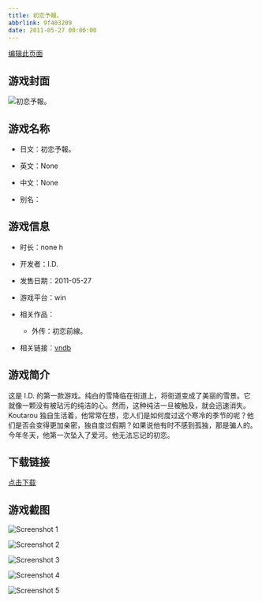```yaml
---
title: 初恋予報。
abbrlink: 9f403209
date: 2011-05-27 00:00:00
---
```

[编辑此页面](https://github.com/ACG-3/ADV3-source/blob/main/source/_posts/games/%E5%88%9D%E6%81%8B%E4%BA%88%E5%A0%B1%E3%80%82.md)

## 游戏封面

![初恋予報。](https%3A//pan.timero.xyz/onedrive/img_lib_001/%E5%88%9D%E6%81%8B%E4%BA%88%E5%A0%B1%E3%80%82_cover.avif)


## 游戏名称

- 日文：初恋予報。
- 英文：None
- 中文：None

- 别名：


## 游戏信息

- 时长：none h
- 开发者：I.D.
- 发售日期：2011-05-27
- 游戏平台：win
- 相关作品：
   - 外传：初恋前線。

- 相关链接：[vndb](https://vndb.org/v5782)


## 游戏简介

这是 I.D. 的第一款游戏。纯白的雪降临在街道上，将街道变成了美丽的雪景。它就像一颗没有被玷污的纯洁的心。然而，这种纯洁一旦被触及，就会迅速消失。Koutarou 独自生活着，他常常在想，恋人们是如何度过这个寒冷的季节的呢？他们是否会变得更加亲密，独自度过假期？如果说他有时不感到孤独，那是骗人的。今年冬天，他第一次坠入了爱河。他无法忘记的初恋。




## 下载链接

[点击下载](https://pan.timero.xyz/onedrive/adv_lib_001/%E5%88%9D%E6%81%8B%E4%BA%88%E5%A0%B1%E3%80%82)


## 游戏截图


![Screenshot 1](https%3A//pan.timero.xyz/onedrive/img_lib_001/%E5%88%9D%E6%81%8B%E4%BA%88%E5%A0%B1%E3%80%82_Screenshot_1.avif)

![Screenshot 2](https%3A//pan.timero.xyz/onedrive/img_lib_001/%E5%88%9D%E6%81%8B%E4%BA%88%E5%A0%B1%E3%80%82_Screenshot_2.avif)

![Screenshot 3](https%3A//pan.timero.xyz/onedrive/img_lib_001/%E5%88%9D%E6%81%8B%E4%BA%88%E5%A0%B1%E3%80%82_Screenshot_3.avif)

![Screenshot 4](https%3A//pan.timero.xyz/onedrive/img_lib_001/%E5%88%9D%E6%81%8B%E4%BA%88%E5%A0%B1%E3%80%82_Screenshot_4.avif)

![Screenshot 5](https%3A//pan.timero.xyz/onedrive/img_lib_001/%E5%88%9D%E6%81%8B%E4%BA%88%E5%A0%B1%E3%80%82_Screenshot_5.avif)

